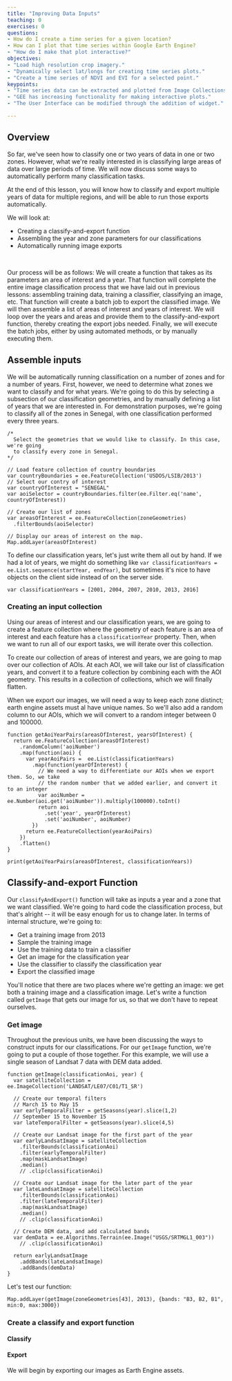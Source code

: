 ```yaml
---
title: "Improving Data Inputs"
teaching: 0
exercises: 0
questions:
- How do I create a time series for a given location?
- How can I plot that time series within Google Earth Engine?
- "How do I make that plot interactive?"
objectives:
- "Load high resolution crop imagery."
- "Dynamically select lat/longs for creating time series plots."
- "Create a time series of NDVI and EVI for a selected point."
keypoints:
- "Time series data can be extracted and plotted from Image Collections for points and regions."
- "GEE has increasing functionality for making interactive plots."
- "The User Interface can be modified through the addition of widget."

---
```


## Overview

So far, we've seen how to classify one or two years of data in one or two zones. However, what we're really interested in is classifying large areas of data over large periods of time. We will now discuss some ways to automatically perform many classification tasks.

At the end of this lesson, you will know how to classify and export multiple years of data for multiple regions, and will be able to run those exports automatically.

We will look at:
* Creating a classify-and-export function
* Assembling the year and zone parameters for our classifications
* Automatically running image exports

<br>

Our process will be as follows: We will create a function that takes as its parameters an area of interest and a year. That function will complete the entire image classification process that we have laid out in previous lessons: assembling training data, training a classifier, classifying an image, etc. That function will create a batch job to export the classified image. We will then assemble a list of areas of interest and years of interest. We will loop over the years and areas and provide them to the classify-and-export function, thereby creating the export jobs needed. Finally, we will execute the batch jobs, either by using automated methods, or by manually executing them.

## Assemble inputs

We will be automatically running classification on a number of zones and for a number of years. First, however, we need to determine what zones we want to classify and for what years. We're going to do this by selecting a subsection of our classification geometries, and by manually defining a list of years that we are interested in. For demonstration purposes, we're going to classify all of the zones in Senegal, with one classification performed every three years.

```
/*
  Select the geometries that we would like to classify. In this case, we're going
  to classify every zone in Senegal.
*/

// Load feature collection of country boundaries
var countryBoundaries = ee.FeatureCollection('USDOS/LSIB/2013')
// Select our contry of interest
var countryOfInterest = "SENEGAL"
var aoiSelector = countryBoundaries.filter(ee.Filter.eq('name', countryOfInterest))

// Create our list of zones
var areasOfInterest = ee.FeatureCollection(zoneGeometries)
  .filterBounds(aoiSelector)

// Display our areas of interest on the map.
Map.addLayer(areasOfInterest)
```

To define our classification years, let's just write them all out by hand. If we had a lot of years, we might do something like `var classificationYears = ee.List.sequence(startYear, endYear)`, but sometimes it's nice to have objects on the client side instead of on the server side.
```
var classificationYears = [2001, 2004, 2007, 2010, 2013, 2016]
```

### Creating an input collection
Using our areas of interest and our classification years, we are going to create a feature collection where the geometry of each feature is an area of interest and each feature has a `classificationYear` property. Then, when we want to run all of our export tasks, we will iterate over this collection.

To create our collection of areas of interest and years, we are going to map over our collection of AOIs. At each AOI, we will take our list of classification years, and convert it to a feature collection by combining each with the AOI geometry. This results in a collection of collections, which we will finally flatten.

When we export our images, we will need a way to keep each zone distinct; earth engine assets must al have unique names. So we'll also add a random column to our AOIs, which we will convert to a random integer between 0 and 100000.

```
function getAoiYearPairs(areasOfInterest, yearsOfInterest) {
  return ee.FeatureCollection(areasOfInterest)
    .randomColumn('aoiNumber')
    .map(function(aoi) {
      var yearAoiPairs =  ee.List(classificationYears)
        .map(function(yearOfInterest) {
          // We need a way to differentiate our AOIs when we export them. So, we take
          // the random number that we added earlier, and convert it to an integer
          var aoiNumber = ee.Number(aoi.get('aoiNumber')).multiply(100000).toInt()
          return aoi
            .set('year', yearOfInterest)
            .set('aoiNumber', aoiNumber)
        })
      return ee.FeatureCollection(yearAoiPairs)
    })
    .flatten()
}

print(getAoiYearPairs(areasOfInterest, classificationYears))
```


## Classify-and-export Function

Our `classifyAndExport()` function will take as inputs a year and a zone that we want classified. We're going to hard code the classification process, but that's alright -- it will be easy enough for us to change later. In terms of internal structure, we're going to:

* Get a training image from 2013
* Sample the training image
* Use the training data to train a classifier
* Get an image for the classification year
* Use the classifier to classify the classification year
* Export the classified image

You'll notice that there are two places where we're getting an image: we get both a training image and a classification image. Let's write a function called `getImage` that gets our image for us, so that we don't have to repeat ourselves.

### Get image
Throughout the previous units, we have been discussing the ways to construct inputs for our classifications. For our `getImage` function, we're going to put a couple of those together. For this example, we will use a single season of Landsat 7 data with DEM data added.


```
function getImage(classificationAoi, year) {
  var satelliteCollection = ee.ImageCollection('LANDSAT/LE07/C01/T1_SR')

  // Create our temporal filters
  // March 15 to May 15
  var earlyTemporalFilter = getSeasons(year).slice(1,2)
  // September 15 to November 15
  var lateTemporalFilter = getSeasons(year).slice(4,5)

  // Create our Landsat image for the first part of the year
  var earlyLandsatImage = satelliteCollection
    .filterBounds(classificationAoi)
    .filter(earlyTemporalFilter)
    .map(maskLandsatImage)
    .median()
    // .clip(classificationAoi)

  // Create our Landsat image for the later part of the year
  var lateLandsatImage = satelliteCollection
    .filterBounds(classificationAoi)
    .filter(lateTemporalFilter)
    .map(maskLandsatImage)
    .median()
    // .clip(classificationAoi)

  // Create DEM data, and add calculated bands
  var demData = ee.Algorithms.Terrain(ee.Image("USGS/SRTMGL1_003"))
    // .clip(classificationAoi)

  return earlyLandsatImage
    .addBands(lateLandsatImage)
    .addBands(demData)
}

```

Let's test our function:
```
Map.addLayer(getImage(zoneGeometries[43], 2013), {bands: "B3, B2, B1", min:0, max:3000})
```

### Create a classify and export function

#### Classify

#### Export
We will begin by exporting our images as Earth Engine assets.
